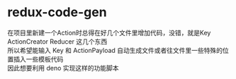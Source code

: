 # redux-code-gen
在项目里新建一个Action时总得在好几个文件里增加代码，没错，就是Key ActionCreator Reducer 这几个东西  
所以希望能输入 Key 和 ActionPayload 自动生成文件或者往文件里一些特殊的位置插入一些模板代码  
因此想要利用 deno 实现这样的功能脚本
